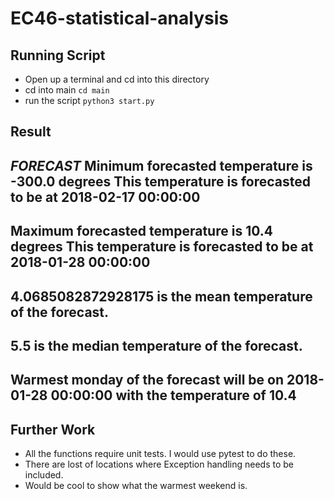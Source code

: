 # EC46-statistical-analysis

## Running Script
- Open up a terminal and cd into this directory
- cd into main `cd main`
- run the script `python3 start.py`

## Result
*****FORECAST*****
Minimum forecasted temperature is -300.0 degrees
This temperature is forecasted to be at 2018-02-17 00:00:00
------
Maximum forecasted temperature is 10.4 degrees
This temperature is forecasted to be at 2018-01-28 00:00:00
------
4.0685082872928175 is the mean temperature of the forecast.
------
5.5 is the median temperature of the forecast.
------
Warmest monday of the forecast will be on 2018-01-28 00:00:00
with the temperature of 10.4
------

## Further Work
- All the functions require unit tests. I would use pytest to do these.
- There are lost of locations where Exception handling needs to be included.
- Would be cool to show what the warmest weekend is.
